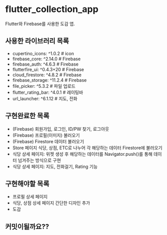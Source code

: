 # flutter_collection_app

Flutter와 Firebase를 사용한 도감 앱.

## 사용한 라이브러리 목록

- cupertino_icons: ^1.0.2 # icon
- firebase_core: ^2.14.0 # Firebase
- firebase_auth: ^4.6.3 # Firebase
- flutterfire_ui: ^0.4.3+20 # Firebase
- cloud_firestore: ^4.8.2 # Firebase
- firebase_storage: ^11.2.4 # Firebase
- file_picker: ^5.3.2  # 파일 업로드
- flutter_rating_bar: ^4.0.1 # 레이팅바
- url_launcher: ^6.1.12 # 지도, 전화

## 구현완료한 목록
- (Firebase) 회원가입, 로그인, ID/PW 찾기, 로그아웃
- (Firebase) 프로필(이미지) 불러오기
- (Firebase) Firestore 데이터 불러오기
- Store 페이지 식당, 상점, ETC로 나누어 각 해당하는 데이터 Firestore에 불러오기
- 식당 상세 페이지: 위젯 생성 후 해당하는 데이터를 Navigator.push()를 통해 데이터 넘겨주는 방식으로 구현
- 식당 상세 페이지: 지도, 전화걸기, Rating 기능

## 구현해야할 목록
- 프로필 상세 페이지
- 식당, 상점 상세 페이지 간단한 디자인 추가
- 도감

## 커밋이될까요??